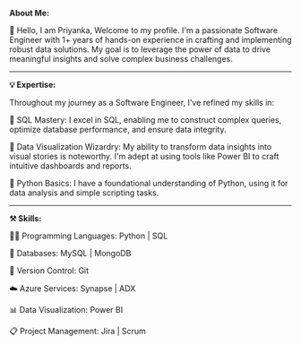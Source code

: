 **About Me:**

👋 Hello, I am Priyanka, Welcome to my profile.
I'm a passionate Software Engineer with 1+ years of hands-on experience in crafting and implementing robust data solutions. My goal is to leverage the power of data to drive meaningful insights and solve complex business challenges.

-----------------------------------------------------------------------------------------------------------------------------------------------------------------------------

**💡 Expertise:**

Throughout my journey as a Software Engineer, I've refined my skills in:

🔹 SQL Mastery: I excel in SQL, enabling me to construct complex queries, optimize database performance, and ensure data integrity.

🔹 Data Visualization Wizardry: My ability to transform data insights into visual stories is noteworthy. I'm adept at using tools like Power BI to craft intuitive dashboards and reports.

🔹 Python Basics: I have a foundational understanding of Python, using it for data analysis and simple scripting tasks.

-----------------------------------------------------------------------------------------------------------------------------------------------------------------------------

**⚒️ Skills:**

🧑‍💻 Programming Languages:
Python | SQL 

💾 Databases:
MySQL | MongoDB

🧬 Version Control:
Git

☁️ Azure Services:
Synapse | ADX

📊 Data Visualization:
Power BI

📋 Project Management:
Jira | Scrum


